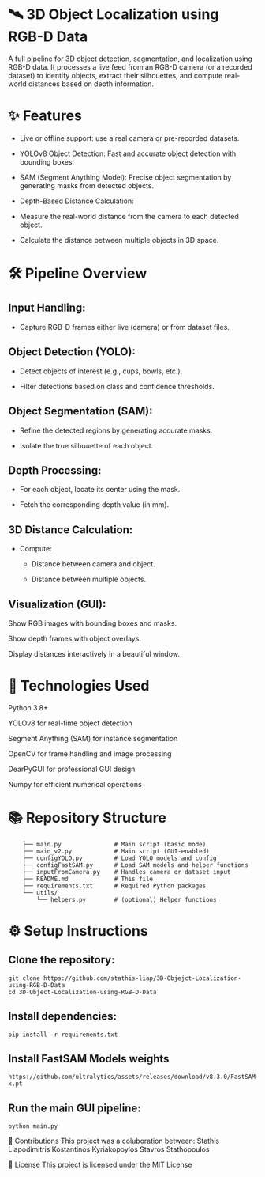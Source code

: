 # 🛰️ 3D Object Localization using RGB-D Data
A full pipeline for 3D object detection, segmentation, and localization using RGB-D data.
It processes a live feed from an RGB-D camera (or a recorded dataset) to identify objects, extract their silhouettes, and compute real-world distances based on depth information.

# ✨ Features
 - Live or offline support: use a real camera or pre-recorded datasets.

 - YOLOv8 Object Detection: Fast and accurate object detection with bounding boxes.

 - SAM (Segment Anything Model): Precise object segmentation by generating masks from detected objects.

 - Depth-Based Distance Calculation:

 - Measure the real-world distance from the camera to each detected object.

 - Calculate the distance between multiple objects in 3D space.


# 🛠️ Pipeline Overview
## Input Handling:

 - Capture RGB-D frames either live (camera) or from dataset files.

## Object Detection (YOLO):
 - Detect objects of interest (e.g., cups, bowls, etc.).

 - Filter detections based on class and confidence thresholds.

## Object Segmentation (SAM):

 - Refine the detected regions by generating accurate masks.

 - Isolate the true silhouette of each object.

## Depth Processing:

 - For each object, locate its center using the mask.

 - Fetch the corresponding depth value (in mm).

## 3D Distance Calculation:

- Compute:

   - Distance between camera and object.

   - Distance between multiple objects.

 
## Visualization (GUI):

Show RGB images with bounding boxes and masks.

Show depth frames with object overlays.

Display distances interactively in a beautiful window.



# 🔧 Technologies Used
Python 3.8+

YOLOv8 for real-time object detection

Segment Anything (SAM) for instance segmentation

OpenCV for frame handling and image processing

DearPyGUI for professional GUI design

Numpy for efficient numerical operations

# 📚 Repository Structure

        ├── main.py               # Main script (basic mode)
        ├── main_v2.py            # Main script (GUI-enabled)
        ├── configYOLO.py         # Load YOLO models and config
        ├── configFastSAM.py      # Load SAM models and helper functions
        ├── inputFromCamera.py    # Handles camera or dataset input
        ├── README.md             # This file
        ├── requirements.txt      # Required Python packages
        └── utils/
            └── helpers.py        # (optional) Helper functions
# ⚙️ Setup Instructions
## Clone the repository:

    git clone https://github.com/stathis-liap/3D-Objejct-Localization-using-RGB-D-Data
    cd 3D-Object-Localization-using-RGB-D-Data
    
## Install dependencies:

    pip install -r requirements.txt

## Install FastSAM Models weights
    https://github.com/ultralytics/assets/releases/download/v8.3.0/FastSAM-x.pt
    
## Run the main GUI pipeline:

    python main.py

        

🤝 Contributions
This project was a coluboration between:
Stathis Liapodimitris
Kostantinos
Kyriakopoylos
Stavros Stathopoulos

📜 License
This project is licensed under the MIT License
